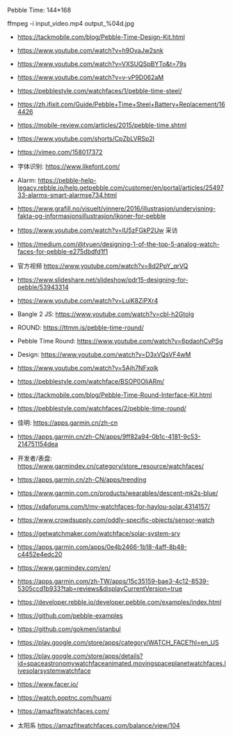 Pebble Time:
144*168

ffmpeg -i input_video.mp4 output_%04d.jpg  


* https://tackmobile.com/blog/Pebble-Time-Design-Kit.html
* https://www.youtube.com/watch?v=h9OvaJw2snk
* https://www.youtube.com/watch?v=VXSUQSpBYTo&t=79s
* https://www.youtube.com/watch?v=v-vP9D062aM
* https://pebblestyle.com/watchfaces/1/pebble-time-steel/
* https://zh.ifixit.com/Guide/Pebble+Time+Steel+Battery+Replacement/164426
* https://mobile-review.com/articles/2015/pebble-time.shtml
* https://www.youtube.com/shorts/CpZbLVRSp2I
* https://vimeo.com/158017372
* 字体识别: https://www.likefont.com/
* Alarm: https://pebble-help-legacy.rebble.io/help.getpebble.com/customer/en/portal/articles/2549733-alarms-smart-alarmse734.html
* https://www.grafill.no/visuelt/vinnere/2016/illustrasjon/undervisning-fakta-og-informasjonsillustrasjon/ikoner-for-pebble
* https://www.youtube.com/watch?v=IU5zFGkP2Uw 采访
* https://medium.com/@tyuen/designing-1-of-the-top-5-analog-watch-faces-for-pebble-e275dbdfd1f1
* 官方视频 https://www.youtube.com/watch?v=8d2PpY_qrVQ
* https://www.slideshare.net/slideshow/pdr15-designing-for-pebble/53943314
* https://www.youtube.com/watch?v=LuiK8ZiPXr4
* Bangle 2 JS: https://www.youtube.com/watch?v=cbl-h2Gtolg

* ROUND: https://ttmm.is/pebble-time-round/
* Pebble Time Round: https://www.youtube.com/watch?v=6pdaohCvPSg
* Design: https://www.youtube.com/watch?v=D3xVQsVF4wM
* https://www.youtube.com/watch?v=5Ajh7NFxolk
* https://pebblestyle.com/watchface/BSOP0OIjARm/
* https://tackmobile.com/blog/Pebble-Time-Round-Interface-Kit.html
* https://pebblestyle.com/watchfaces/2/pebble-time-round/
* 佳明: https://apps.garmin.cn/zh-cn
* https://apps.garmin.cn/zh-CN/apps/9ff82a94-0b1c-4181-9c53-214751154dea
* 开发者/表盘: https://www.garmindev.cn/category/store_resource/watchfaces/
* https://apps.garmin.cn/zh-CN/apps/trending

* https://www.garmin.com.cn/products/wearables/descent-mk2s-blue/
* https://xdaforums.com/t/my-watchfaces-for-haylou-solar.4314157/
* https://www.crowdsupply.com/oddly-specific-objects/sensor-watch
* https://getwatchmaker.com/watchface/solar-system-sry

* https://apps.garmin.com/apps/0e4b2466-1b18-4aff-8b48-c4452e4edc20
* https://www.garmindev.com/en/
* https://apps.garmin.com/zh-TW/apps/15c35159-bae3-4c12-8539-5305ccd1b933?tab=reviews&displayCurrentVersion=true
* https://developer.rebble.io/developer.pebble.com/examples/index.html
* https://github.com/pebble-examples
* https://github.com/gokmen/istanbul
* https://play.google.com/store/apps/category/WATCH_FACE?hl=en_US
* https://play.google.com/store/apps/details?id=spaceastronomywatchfaceanimated.movingspaceplanetwatchfaces.livesolarsystemwatchface
* https://www.facer.io/
* https://watch.poptnc.com/huami
* https://amazfitwatchfaces.com/
* 太阳系 https://amazfitwatchfaces.com/balance/view/104
